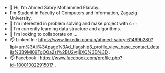 - 👋 Hi, I’m Ahmed Sabry Mohammed Elaraby.
-    I'm Student in Faculty of Computers and Information, Zagazig University.
- 👀 I’m interested in problem solving and make project with c++
- 🌱 I’m currently learning data structure and algorithms.
- 💞️ I’m looking to collaborate on ...
- 📫 Linked In : https://www.linkedin.com/in/ahmed-sabry-61469b280?lipi=urn%3Ali%3Apage%3Ad_flagship3_profile_view_base_contact_details%3B9Ml09TgOQa2sI%2BU2vtj8XQ%3D%3D .
- 📫 Facebook  : https://www.facebook.com/profile.php?id=100010022915017 .

<!---
sabry-learner/sabry-learner is a ✨ special ✨ repository because its `README.md` (this file) appears on your GitHub profile.
You can click the Preview link to take a look at your changes.
--->
